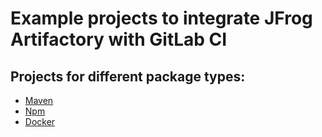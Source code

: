 # Example projects to integrate JFrog Artifactory with GitLab CI

## Projects for different package types:

* [Maven](gitlabci-maven-artifactory)
* [Npm](gitlabci-npm-artifactory)
* [Docker](gitlabci-docker-artifactory)
